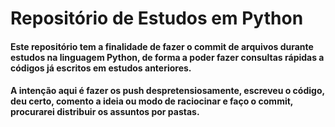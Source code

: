 # Repositório de Estudos em Python

#### Este repositório tem a finalidade de fazer o commit de arquivos durante estudos na linguagem Python, de forma a poder fazer consultas rápidas a códigos já escritos em estudos anteriores.

#### A intenção aqui é fazer os push despretensiosamente, escreveu o código, deu certo, comento a ideia ou modo de raciocinar e faço o commit, procurarei distribuir os assuntos por pastas.
